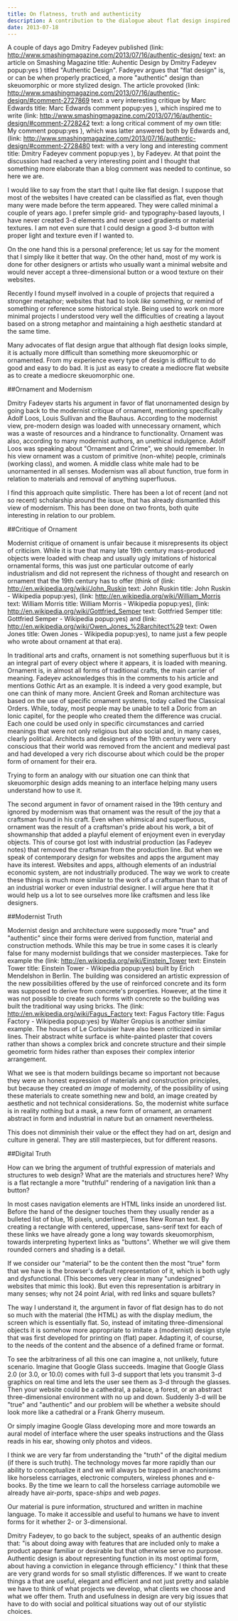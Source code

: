 ```yaml
---
title: On flatness, truth and authenticity
description: A contribution to the dialogue about flat design inspired by an article on Smashing Magazine.
date: 2013-07-18
---
```


A couple of days ago Dmitry Fadeyev published (link: http://www.smashingmagazine.com/2013/07/16/authentic-design/ text: an article on Smashing Magazine title: Auhentic Design by Dmitry Fadeyev popup:yes ) titled "Authentic Design". Fadeyev argues that "flat design" is, or can be when properly practiced, a more "authentic" design than skeuomorphic or more stylized design. The article provoked (link: http://www.smashingmagazine.com/2013/07/16/authentic-design/#comment-2727869 text: a very interesting critique by Marc Edwards title: Marc Edwards comment popup:yes ), which inspired me to write (link: http://www.smashingmagazine.com/2013/07/16/authentic-design/#comment-2728242 text: a long critical comment of my own title: My comment popup:yes ), which was latter answered both by Edwards and, (link: http://www.smashingmagazine.com/2013/07/16/authentic-design/#comment-2728480 text: with a very long and interesting comment title: Dmitry Fadeyev comment popup:yes ), by Fadeyev. At that point the discussion had reached a very interesting point and I thought that something more elaborate than a blog comment was needed to continue, so here we are.

I would like to say from the start that I quite like flat design. I suppose that most of the websites I have created can be classified as flat, even though many were made before the term appeared. They were called minimal a couple of years ago. I prefer simple grid- and typography-based layouts, I have never created 3-d elements and never used gradients or material textures. I am not even sure that I could design a good 3-d button with proper light and texture even if I wanted to.

On the one hand this is a personal preference; let us say for the moment that I simply like it better that way. On the other hand, most of my work is done for other designers or artists who usually want a minimal website and would never accept a three-dimensional button or a wood texture on their websites.

Recently I found myself involved in a couple of projects that required a stronger metaphor; websites that had to look *like* something, or remind of something or reference some historical style. Being used to work on more minimal projects I understood very well the difficulties of creating a layout based on a strong metaphor and maintaining a high aesthetic standard at the same time.

Many advocates of flat design argue that although flat design looks simple, it is actually more difficult than something more skeuomorphic or ornamented. From my experience every type of design is difficult to do good and easy to do bad. It is just as easy to create a mediocre flat website as to create a mediocre skeuomorphic  one.

##Ornament and Modernism

Dmitry Fadeyev starts his argument in favor of flat unornamented design by going back to the modernist critique of ornament, mentioning specifically Adolf Loos, Louis Sullivan and the Bauhaus. According to the modernist view, pre-modern design was loaded with unnecessary ornament, which was a waste of resources and a hindrance to functionality. Ornament was also, according to many modernist authors, an unethical indulgence. Adolf Loos was speaking about "Ornament and Crime", we should remember. In his view ornament was a custom of primitive (non-white) people, criminals (working class), and women. A middle class white male had to be unornamented in all senses. Modernism was all about function, true form in relation to materials and removal of anything superfluous.

I find this approach quite simplistic. There has been a lot of recent (and not so recent) scholarship around the issue, that has already dismantled this view of modernism. This has been done on two fronts, both quite interesting in relation to our problem.

##Critique of Ornament

Modernist critique of ornament is unfair because it misrepresents its object of criticism. While it is true that many late 19th century mass-produced objects were loaded with cheap and usually ugly imitations of historical ornamental forms, this was just one particular outcome of early industrialism and did not represent the richness of thought and research on ornament that the 19th century has to offer (think of (link: http://en.wikipedia.org/wiki/John_Ruskin text: John Ruskin title: John Ruskin - Wikipedia popup:yes), (link: http://en.wikipedia.org/wiki/William_Morris text: William Morris title: William Morris - Wikipedia popup:yes), (link: http://en.wikipedia.org/wiki/Gottfried_Semper text: Gottfried Semper title: Gottfried Semper - Wikipedia popup:yes) and (link: http://en.wikipedia.org/wiki/Owen_Jones_%28architect%29 text: Owen Jones title: Owen Jones - Wikipedia popup:yes), to name just a few people who wrote about ornament at that era).

In traditional arts and crafts, ornament is not something superfluous but it is an integral part of every object where it appears, it is loaded with meaning. Ornament is, in almost all forms of traditional crafts, the main carrier of meaning. Fadeyev acknowledges this in the comments to his article and mentions Gothic Art as an example. It is indeed a very good example, but one can think of many more. Ancient Greek and Roman architecture was based on the use of specific ornament systems, today called the Classical Orders. While, today, most people may be unable to  tell a Doric from an Ionic capitel, for the people who created them the difference was crucial. Each one could be used only in specific circumstances and carried meanings that were not only religious but also social and, in many cases, clearly political. Architects and designers of the 19th century were very conscious that their world was removed from the ancient and medieval past and had developed a very rich discourse about which could be the proper form of ornament for their era.

Trying to form an analogy with our situation one can think that skeuomorphic design adds meaning to an interface helping many users understand how to use it.

The second argument in favor of ornament raised in the 19th century and ignored by modernism was that ornament was the result of the joy that a craftsman found in his craft. Even when whimsical and superfluous, ornament was the result of a craftsman's pride about his work, a bit of showmanship that added a playful element of enjoyment even in everyday objects. This of course got lost with industrial production (as Fadeyev notes) that removed the craftsman from the production line. But when we speak of contemporary design for websites and apps the argument may have its interest. Websites and apps, although elements of an industrial economic system, are not industrially produced. The way we work to create these things is much more similar to the work of a craftsman than to that of an industrial worker or even industrial designer. I will argue here that it would help us a lot to see ourselves more like craftsmen and less like designers.

##Modernist Truth

Modernist design and architecture were supposedly more "true" and "authentic" since their forms were derived from function, material and construction methods. While this may be true in some cases it is clearly false for many modernist buildings that we consider masterpieces. Take for example the (link: http://en.wikipedia.org/wiki/Einstein_Tower text: Einstein Tower title: Einstein Tower - Wikipedia popup:yes) built by Erich Mendelshon in Berlin. The building was considered an artistic expression of the new possibilities offered by the use of reinforced concrete and its form was supposed to derive from concrete's properties. However, at the time it was not possible to create such forms with concrete so the building was built the traditional way using bricks. The (link: http://en.wikipedia.org/wiki/Fagus_Factory text: Fagus Factory title: Fagus Factory - Wikipedia popup:yes) by Walter Gropius is another similar example. The houses of Le Corbuisier have also been criticized in similar lines. Their abstract white surface is white-painted plaster that covers rather than shows a complex brick and concrete structure and their simple geometric form hides rather than exposes their complex interior arrangement.

What we see is that modern buildings became so important not because they were an honest expression of materials and construction principles, but because they created *an image* of modernity, of the possibility of using these materials to create something new and bold, an image created by aesthetic and not technical considerations. So, the modernist white surface is in reality nothing but a mask, a new form of ornament, an ornament abstract in form and industrial in nature but an ornament nevertheless.

This does not dimminish their value or the effect they had on art, design and culture in general. They are still masterpieces, but for different reasons.

##Digital Truth

How can we bring the argument of truthful expression of materials and structures to web design? What are the materials and structures here? Why is a flat rectangle a more "truthful" rendering of a navigation link than a button?

In most cases navigation elements are HTML links inside an unordered list. Before the hand of the designer touches them they usually render as a bulleted list of blue, 16 pixels, underlined, Times New Roman text. By creating a rectangle with centered, uppercase, sans-serif text for each of these links we have already gone a long way towards skeuomorphism, towards interpreting hypertext links as "buttons". Whether we will give them rounded corners and shading is a detail.

If we consider our "material" to be the content then the most "true" form that we have is the browser's default representation of it, which is both ugly and dysfunctional. (This becomes very clear in many "undesigned" websites that mimic this look). But even this representation is arbitrary in many senses; why not 24 point Arial, with red links and square bullets?

The way I understand it, the argument in favor of flat design has to do not so much with the material (the HTML) as with the display medium, the screen which is essentially flat. So, instead of imitating three-dimensional objects it is somehow more appropriate to imitate a (modernist) design style that was first developed for printing on (flat) paper. Adapting it, of course, to the needs of the content and the absence of a defined frame or format.

To see the arbitrariness of all this one can imagine a, not unlikely, future scenario. Imagine that Google Glass succeeds. Imagine that Google Glass 2.0 (or 3.0, or 10.0) comes with full 3-d support that lets you transmit 3-d graphics on real time and lets the user see them as 3-d through the glasses. Then your website could be a cathedral, a palace, a forest, or an abstract three-dimensional environment with no up and down. Suddenly 3-d will be "true" and "authentic" and our problem will be whether a website should look more like a cathedral or a Frank Gherry museum.

Or simply imagine Google Glass developing more and more towards an aural model of interface where the user speaks instructions and the Glass reads in his ear, showing only photos and videos.

I think we are very far from understanding the "truth"  of the digital medium (if there is such truth). The technology moves far more rapidly than our ability to conceptualize it and we will always be trapped in anachronisms like horseless carriages, electronic computers, wireless phones and e-books. By the time we learn to call the horseless carriage automobile we already have air-*ports*, space-*ships* and web *pages*.

Our material is pure information, structured and written in machine language. To make it accessible and useful to humans we have to invent forms for it whether 2- or 3-dimensional.

Dmitry Fadeyev, to go back to the subject, speaks of an authentic design that: "is about doing away with features that are included only to make a product appear familiar or desirable but that otherwise serve no purpose. Authentic design is about representing function in its most optimal form, about having a conviction in elegance through efficiency." I think that these are very grand words for so small stylistic differences. If we want to create things a that are useful, elegant and efficient and not just pretty and salable we have to think of what projects we develop, what clients we choose and what we offer them. Truth and usefulness in design are very big issues that have to do with social and political situations way out of our stylistic choices.
